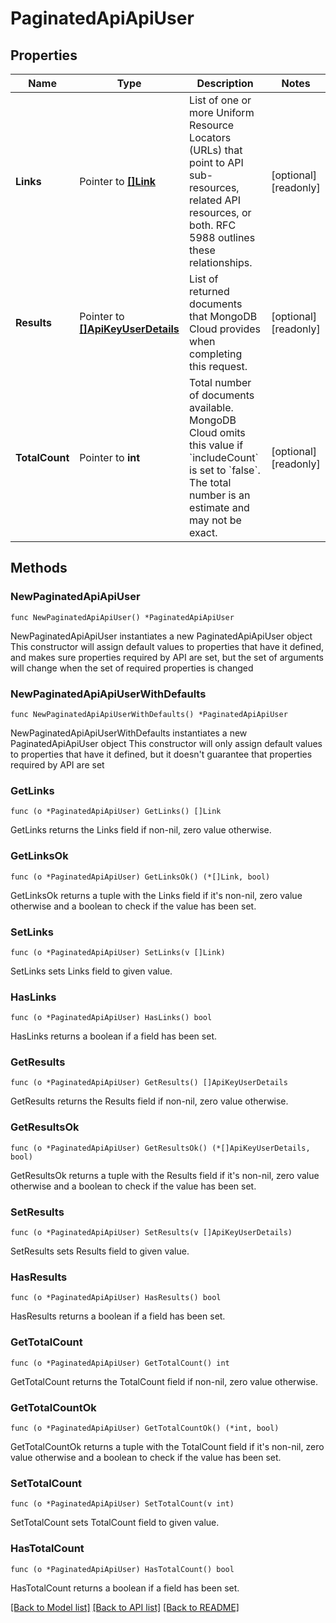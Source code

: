 # PaginatedApiApiUser

## Properties

Name | Type | Description | Notes
------------ | ------------- | ------------- | -------------
**Links** | Pointer to [**[]Link**](Link.md) | List of one or more Uniform Resource Locators (URLs) that point to API sub-resources, related API resources, or both. RFC 5988 outlines these relationships. | [optional] [readonly] 
**Results** | Pointer to [**[]ApiKeyUserDetails**](ApiKeyUserDetails.md) | List of returned documents that MongoDB Cloud provides when completing this request. | [optional] [readonly] 
**TotalCount** | Pointer to **int** | Total number of documents available. MongoDB Cloud omits this value if &#x60;includeCount&#x60; is set to &#x60;false&#x60;. The total number is an estimate and may not be exact. | [optional] [readonly] 

## Methods

### NewPaginatedApiApiUser

`func NewPaginatedApiApiUser() *PaginatedApiApiUser`

NewPaginatedApiApiUser instantiates a new PaginatedApiApiUser object
This constructor will assign default values to properties that have it defined,
and makes sure properties required by API are set, but the set of arguments
will change when the set of required properties is changed

### NewPaginatedApiApiUserWithDefaults

`func NewPaginatedApiApiUserWithDefaults() *PaginatedApiApiUser`

NewPaginatedApiApiUserWithDefaults instantiates a new PaginatedApiApiUser object
This constructor will only assign default values to properties that have it defined,
but it doesn't guarantee that properties required by API are set

### GetLinks

`func (o *PaginatedApiApiUser) GetLinks() []Link`

GetLinks returns the Links field if non-nil, zero value otherwise.

### GetLinksOk

`func (o *PaginatedApiApiUser) GetLinksOk() (*[]Link, bool)`

GetLinksOk returns a tuple with the Links field if it's non-nil, zero value otherwise
and a boolean to check if the value has been set.

### SetLinks

`func (o *PaginatedApiApiUser) SetLinks(v []Link)`

SetLinks sets Links field to given value.

### HasLinks

`func (o *PaginatedApiApiUser) HasLinks() bool`

HasLinks returns a boolean if a field has been set.
### GetResults

`func (o *PaginatedApiApiUser) GetResults() []ApiKeyUserDetails`

GetResults returns the Results field if non-nil, zero value otherwise.

### GetResultsOk

`func (o *PaginatedApiApiUser) GetResultsOk() (*[]ApiKeyUserDetails, bool)`

GetResultsOk returns a tuple with the Results field if it's non-nil, zero value otherwise
and a boolean to check if the value has been set.

### SetResults

`func (o *PaginatedApiApiUser) SetResults(v []ApiKeyUserDetails)`

SetResults sets Results field to given value.

### HasResults

`func (o *PaginatedApiApiUser) HasResults() bool`

HasResults returns a boolean if a field has been set.
### GetTotalCount

`func (o *PaginatedApiApiUser) GetTotalCount() int`

GetTotalCount returns the TotalCount field if non-nil, zero value otherwise.

### GetTotalCountOk

`func (o *PaginatedApiApiUser) GetTotalCountOk() (*int, bool)`

GetTotalCountOk returns a tuple with the TotalCount field if it's non-nil, zero value otherwise
and a boolean to check if the value has been set.

### SetTotalCount

`func (o *PaginatedApiApiUser) SetTotalCount(v int)`

SetTotalCount sets TotalCount field to given value.

### HasTotalCount

`func (o *PaginatedApiApiUser) HasTotalCount() bool`

HasTotalCount returns a boolean if a field has been set.

[[Back to Model list]](../README.md#documentation-for-models) [[Back to API list]](../README.md#documentation-for-api-endpoints) [[Back to README]](../README.md)


